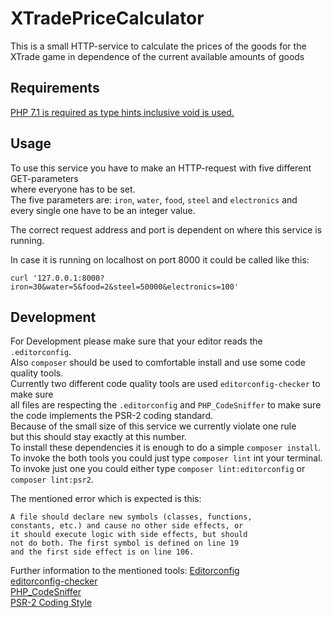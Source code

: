 # XTradePriceCalculator

This is a small HTTP-service to calculate the prices of the goods for the XTrade game 
in dependence of the current available amounts of goods

## Requirements

[PHP 7.1 is required as type hints inclusive void is used.](https://wiki.php.net/rfc/void_return_type)

## Usage 

To use this service you have to make an HTTP-request with five different GET-parameters  
where everyone has to be set.  
The five parameters are: `iron`, `water`, `food`, `steel` and `electronics` and   
every single one have to be an integer value. 

The correct request address and port is dependent on where this service is running.  

In case it is running on localhost on port 8000 it could be called like this:  

`curl '127.0.0.1:8000?iron=30&water=5&food=2&steel=50000&electronics=100'`

## Development

For Development please make sure that your editor reads the `.editorconfig`.  
Also `composer` should be used to comfortable install and use some code quality tools.  
Currently two different code quality tools are used `editorconfig-checker` to make sure   
all files are respecting the `.editorconfig` and `PHP_CodeSniffer` to make sure   
the code implements the PSR-2 coding standard.   
Because of the small size of this service we currently violate one rule   
but this should stay exactly at this number.  
To install these dependencies it is enough to do a simple `composer install`.  
To invoke the both tools you could just type `composer lint` int your terminal.  
To invoke just one you could either type `composer lint:editorconfig` or `composer lint:psr2`.  

The mentioned error which is expected is this:

```
A file should declare new symbols (classes, functions,
constants, etc.) and cause no other side effects, or
it should execute logic with side effects, but should
not do both. The first symbol is defined on line 19
and the first side effect is on line 106.
```


Further information to the mentioned tools:
[Editorconfig](http://editorconfig.org/)  
[editorconfig-checker](https://github.com/editorconfig-checker/editorconfig-checker.php)  
[PHP_CodeSniffer](https://github.com/squizlabs/PHP_CodeSniffer)  
[PSR-2 Coding Style](http://www.php-fig.org/psr/psr-2/)
